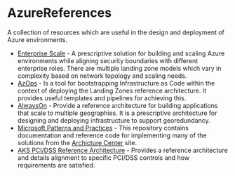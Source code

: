 # AzureReferences
A collection of resources which are useful in the design and deployment of Azure environments.

- [Enterprise Scale](https://github.com/Azure/Enterprise-Scale) - A prescriptive solution for building and scaling Azure environments while aligning security boundaries with different enterprise roles.  There are multiple landing zone models which vary in complexity based on network topology and scaling needs.
- [AzOps](https://github.com/Azure/AzOps) - Is a tool for bootstrapping Infrastructure as Code within the context of deploying the Landing Zones reference architecture.  It provides useful templates and pipelines for achieving this.
- [AlwaysOn](https://github.com/Azure/AlwaysOn) - Provide a reference architecture for building applications that scale to multiple geographies.  It is a prescriptive architecture for designing and deploying infrastructure to support georedundancy.
- [Microsoft Patterns and Practices](https://github.com/mspnp) - This repository contains documentation and reference code for implementing many of the solutions from the [Archicture Center](https://docs.microsoft.com/en-us/azure/architecture/) site.
- [AKS PCI/DSS Reference Architecture](https://github.com/mspnp/aks-baseline-regulated) - Provides a reference architecture and details alignment to specific PCI/DSS controls and how requirements are satisfied.
